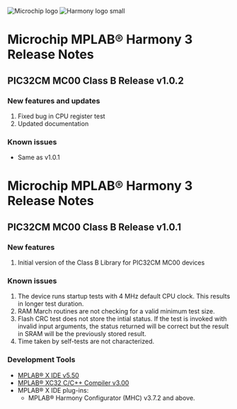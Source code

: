 ﻿![Microchip logo](https://raw.githubusercontent.com/wiki/Microchip-MPLAB-Harmony/Microchip-MPLAB-Harmony.github.io/images/microchip_logo.png)
![Harmony logo small](https://raw.githubusercontent.com/wiki/Microchip-MPLAB-Harmony/Microchip-MPLAB-Harmony.github.io/images/microchip_mplab_harmony_logo_small.png)

# Microchip MPLAB® Harmony 3 Release Notes
## PIC32CM MC00 Class B Release v1.0.2
### New features and updates
1. Fixed bug in CPU register test
2. Updated documentation

### Known issues
- Same as v1.0.1

# Microchip MPLAB® Harmony 3 Release Notes
## PIC32CM MC00 Class B Release v1.0.1
### New features
1. Initial version of the Class B Library for PIC32CM MC00 devices

### Known issues
1. The device runs startup tests with 4 MHz default CPU clock. This results in longer test duration.
2. RAM March routines are not checking for a valid minimum test size.
3. Flash CRC test does not store the intial status. If the test is invoked with invalid input arguments,
   the status returned will be correct but the result in SRAM will be the previously stored result. 
4. Time taken by self-tests are not characterized.


### Development Tools

* [MPLAB® X IDE v5.50](https://www.microchip.com/mplab/mplab-x-ide)
* [MPLAB® XC32 C/C++ Compiler v3.00](https://www.microchip.com/mplab/compilers)
* MPLAB® X IDE plug-ins:
    * MPLAB® Harmony Configurator (MHC) v3.7.2 and above.